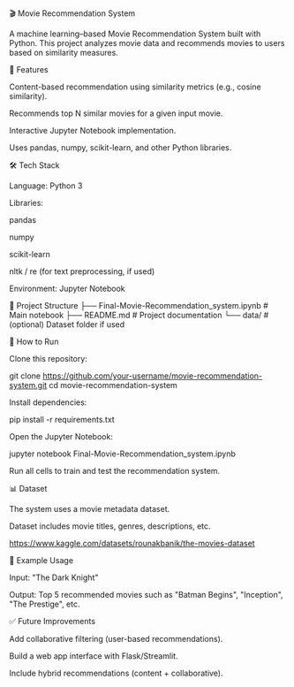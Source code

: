 🎬 Movie Recommendation System

A machine learning–based Movie Recommendation System built with Python.
This project analyzes movie data and recommends movies to users based on similarity measures.

📌 Features

Content-based recommendation using similarity metrics (e.g., cosine similarity).

Recommends top N similar movies for a given input movie.

Interactive Jupyter Notebook implementation.

Uses pandas, numpy, scikit-learn, and other Python libraries.

🛠️ Tech Stack

Language: Python 3

Libraries:

pandas

numpy

scikit-learn

nltk / re (for text preprocessing, if used)

Environment: Jupyter Notebook

📂 Project Structure
├── Final-Movie-Recommendation_system.ipynb   # Main notebook
├── README.md                                 # Project documentation
└── data/                                     # (optional) Dataset folder if used

🚀 How to Run

Clone this repository:

git clone https://github.com/your-username/movie-recommendation-system.git
cd movie-recommendation-system


Install dependencies:

pip install -r requirements.txt


Open the Jupyter Notebook:

jupyter notebook Final-Movie-Recommendation_system.ipynb


Run all cells to train and test the recommendation system.

📊 Dataset

The system uses a movie metadata dataset.

Dataset includes movie titles, genres, descriptions, etc.

https://www.kaggle.com/datasets/rounakbanik/the-movies-dataset


🎯 Example Usage

Input: "The Dark Knight"

Output: Top 5 recommended movies such as "Batman Begins", "Inception", "The Prestige", etc.

✅ Future Improvements

Add collaborative filtering (user-based recommendations).

Build a web app interface with Flask/Streamlit.

Include hybrid recommendations (content + collaborative).
